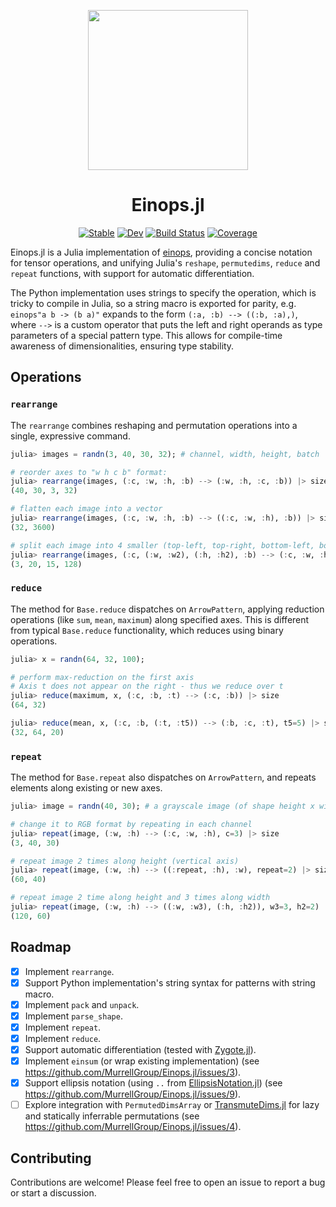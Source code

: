 <p align="center">
  <img src="./docs/src/assets/logo-dark.png" width="256" />
</p>

<h1 align="center">Einops.jl</h1>

<div align="center">

[![Stable](https://img.shields.io/badge/docs-stable-blue.svg)](https://MurrellGroup.github.io/Einops.jl/stable/)
[![Dev](https://img.shields.io/badge/docs-dev-blue.svg)](https://MurrellGroup.github.io/Einops.jl/dev/)
[![Build Status](https://github.com/MurrellGroup/Einops.jl/actions/workflows/CI.yml/badge.svg?branch=main)](https://github.com/MurrellGroup/Einops.jl/actions/workflows/CI.yml?query=branch%3Amain)
[![Coverage](https://codecov.io/gh/MurrellGroup/Einops.jl/branch/main/graph/badge.svg)](https://codecov.io/gh/MurrellGroup/Einops.jl)

</div>

Einops.jl is a Julia implementation of [einops](https://einops.rocks), providing a concise notation for tensor operations, and unifying Julia's `reshape`, `permutedims`, `reduce` and `repeat` functions, with support for automatic differentiation.

The Python implementation uses strings to specify the operation, which is tricky to compile in Julia, so a string macro is exported for parity, e.g. `einops"a b -> (b a)"` expands to the form `(:a, :b) --> ((:b, :a),)`, where `-->` is a custom operator that puts the left and right operands as type parameters of a special pattern type. This allows for compile-time awareness of dimensionalities, ensuring type stability.

## Operations

### `rearrange`

The `rearrange` combines reshaping and permutation operations into a single, expressive command.

```julia
julia> images = randn(3, 40, 30, 32); # channel, width, height, batch

# reorder axes to "w h c b" format:
julia> rearrange(images, (:c, :w, :h, :b) --> (:w, :h, :c, :b)) |> size
(40, 30, 3, 32)

# flatten each image into a vector
julia> rearrange(images, (:c, :w, :h, :b) --> ((:c, :w, :h), :b)) |> size
(32, 3600)

# split each image into 4 smaller (top-left, top-right, bottom-left, bottom-right), 128 = 32 * 2 * 2
julia> rearrange(images, (:c, (:w, :w2), (:h, :h2), :b) --> (:c, :w, :h, (:w2, :h2, :b)), h2=2, w2=2) |> size
(3, 20, 15, 128)
```

### `reduce`

The method for `Base.reduce` dispatches on `ArrowPattern`, applying reduction operations (like `sum`, `mean`, `maximum`) along specified axes. This is different from typical `Base.reduce` functionality, which reduces using binary operations.

```julia
julia> x = randn(64, 32, 100);

# perform max-reduction on the first axis
# Axis t does not appear on the right - thus we reduce over t
julia> reduce(maximum, x, (:c, :b, :t) --> (:c, :b)) |> size
(64, 32)

julia> reduce(mean, x, (:c, :b, (:t, :t5)) --> (:b, :c, :t), t5=5) |> size
(32, 64, 20)
```

### `repeat`

The method for `Base.repeat` also dispatches on `ArrowPattern`, and repeats elements along existing or new axes.

```julia
julia> image = randn(40, 30); # a grayscale image (of shape height x width)

# change it to RGB format by repeating in each channel
julia> repeat(image, (:w, :h) --> (:c, :w, :h), c=3) |> size
(3, 40, 30)

# repeat image 2 times along height (vertical axis)
julia> repeat(image, (:w, :h) --> ((:repeat, :h), :w), repeat=2) |> size
(60, 40)

# repeat image 2 time along height and 3 times along width
julia> repeat(image, (:w, :h) --> ((:w, :w3), (:h, :h2)), w3=3, h2=2) |> size
(120, 60)
```

## Roadmap

*   [x] Implement `rearrange`.
*   [x] Support Python implementation's string syntax for patterns with string macro.
*   [x] Implement `pack` and `unpack`.
*   [x] Implement `parse_shape`.
*   [x] Implement `repeat`.
*   [x] Implement `reduce`.
*   [x] Support automatic differentiation (tested with [Zygote.jl](https://github.com/FluxML/Zygote.jl)).
*   [x] Implement `einsum` (or wrap existing implementation) (see https://github.com/MurrellGroup/Einops.jl/issues/3).
*   [x] Support ellipsis notation (using `..` from [EllipsisNotation.jl](https://github.com/SciML/EllipsisNotation.jl)) (see https://github.com/MurrellGroup/Einops.jl/issues/9).
*   [ ] Explore integration with `PermutedDimsArray` or [TransmuteDims.jl](https://github.com/mcabbott/TransmuteDims.jl) for lazy and statically inferrable permutations (see https://github.com/MurrellGroup/Einops.jl/issues/4).

## Contributing

Contributions are welcome! Please feel free to open an issue to report a bug or start a discussion.
